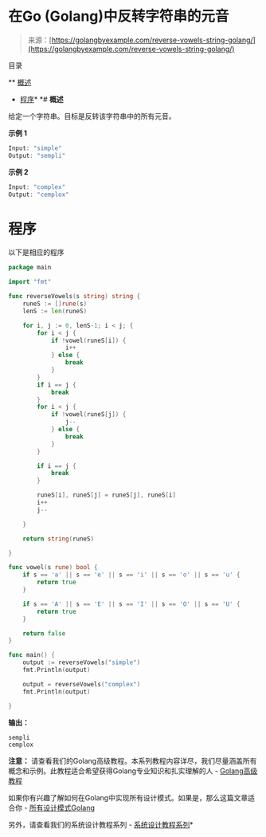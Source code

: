 <!--yml

类别：未分类

日期：2024-10-13 06:50:52

-->

# 在Go (Golang)中反转字符串的元音

> 来源：[https://golangbyexample.com/reverse-vowels-string-golang/](https://golangbyexample.com/reverse-vowels-string-golang/)

目录

**   [概述](#Overview "Overview")

+   [程序](#Program "Program")*  *# **概述**

给定一个字符串。目标是反转该字符串中的所有元音。

**示例 1**

```go
Input: "simple"
Output: "sempli"
```

**示例 2**

```go
Input: "complex"
Output: "cemplox"
```

# **程序**

以下是相应的程序

```go
package main

import "fmt"

func reverseVowels(s string) string {
	runeS := []rune(s)
	lenS := len(runeS)

	for i, j := 0, lenS-1; i < j; {
		for i < j {
			if !vowel(runeS[i]) {
				i++
			} else {
				break
			}
		}
		if i == j {
			break
		}
		for i < j {
			if !vowel(runeS[j]) {
				j--
			} else {
				break
			}
		}

		if i == j {
			break
		}

		runeS[i], runeS[j] = runeS[j], runeS[i]
		i++
		j--

	}

	return string(runeS)

}

func vowel(s rune) bool {
	if s == 'a' || s == 'e' || s == 'i' || s == 'o' || s == 'u' {
		return true
	}

	if s == 'A' || s == 'E' || s == 'I' || s == 'O' || s == 'U' {
		return true
	}

	return false
}

func main() {
	output := reverseVowels("simple")
	fmt.Println(output)

	output = reverseVowels("complex")
	fmt.Println(output)

}
```

**输出：**

```go
sempli
cemplox
```

**注意：** 请查看我们的Golang高级教程。本系列教程内容详尽，我们尽量涵盖所有概念和示例。此教程适合希望获得Golang专业知识和扎实理解的人 - [Golang高级教程](https://golangbyexample.com/golang-comprehensive-tutorial/)

如果你有兴趣了解如何在Golang中实现所有设计模式。如果是，那么这篇文章适合你 - [所有设计模式Golang](https://golangbyexample.com/all-design-patterns-golang/)

另外，请查看我们的系统设计教程系列 - [系统设计教程系列](https://techbyexample.com/system-design-questions/)*
